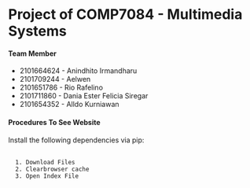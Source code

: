 # Project of COMP7084 - Multimedia Systems

<h4><strong> Team Member </strong></h4>
<ul> 
	<li> 2101664624 -  Anindhito Irmandharu </li>
  <li> 2101709244 -  Aelwen </li>
	<li> 2101651786 -  Rio Rafelino </li>
  <li> 2101711860 -  Dania Ester Felicia Siregar </li>
	<li> 2101654352 -  Alldo Kurniawan </li>
</ul>

<h4><strong> Procedures To See Website</strong></h4>
Install the following dependencies via pip:
  <br/>
<pre>
  <code>
  1. Download Files
  2. Clearbrowser cache
  3. Open Index File
  </code>
</pre>
